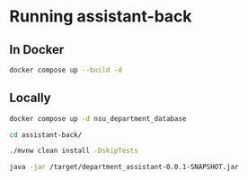 # Running assistant-back

## In Docker

```bash
docker compose up --build -d
```

## Locally

```bash
docker compose up -d nsu_department_database
```

```bash
cd assistant-back/
```

```bash
./mvnw clean install -DskipTests
```

```bash
java -jar /target/department_assistant-0.0.1-SNAPSHOT.jar
```
